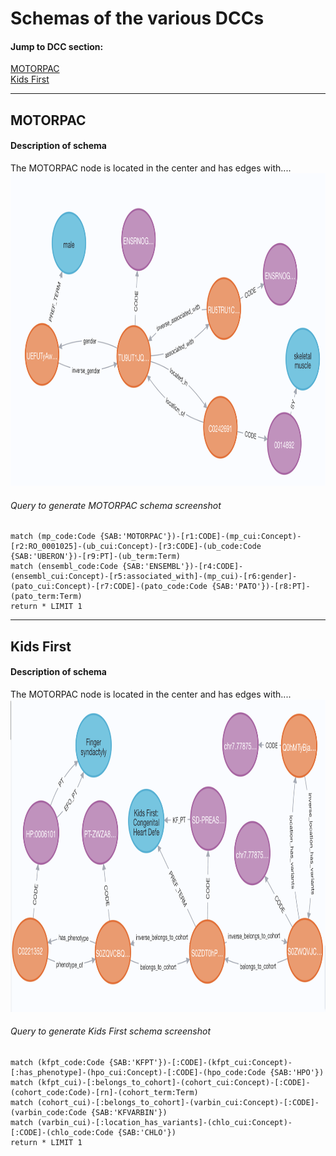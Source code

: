 

# Schemas of the various DCCs
#### Jump to DCC section:

[MOTORPAC](#motorpac)  
[Kids First](#kids-first)

----
## **MOTORPAC**
#### Description of schema
The MOTORPAC node is located in the center and has edges with....
<img src="https://github.com/TaylorResearchLab/CFDE_DataDistillery/blob/main/images/MOTORPAC_SCHEMA_2.png" width="900" height="500">

###### Query to generate MOTORPAC schema screenshot
```
match (mp_code:Code {SAB:'MOTORPAC'})-[r1:CODE]-(mp_cui:Concept)-[r2:RO_0001025]-(ub_cui:Concept)-[r3:CODE]-(ub_code:Code {SAB:'UBERON'})-[r9:PT]-(ub_term:Term) 
match (ensembl_code:Code {SAB:'ENSEMBL'})-[r4:CODE]-(ensembl_cui:Concept)-[r5:associated_with]-(mp_cui)-[r6:gender]-(pato_cui:Concept)-[r7:CODE]-(pato_code:Code {SAB:'PATO'})-[r8:PT]-(pato_term:Term) 
return * LIMIT 1
```
----

## **Kids First**
#### Description of schema
The MOTORPAC node is located in the center and has edges with....
<img src="https://github.com/TaylorResearchLab/CFDE_DataDistillery/blob/main/images/KF_SCHEMA.png" width="900" height="500">

###### Query to generate Kids First schema screenshot
```
match (kfpt_code:Code {SAB:'KFPT'})-[:CODE]-(kfpt_cui:Concept)-[:has_phenotype]-(hpo_cui:Concept)-[:CODE]-(hpo_code:Code {SAB:'HPO'}) 
match (kfpt_cui)-[:belongs_to_cohort]-(cohort_cui:Concept)-[:CODE]-(cohort_code:Code)-[rn]-(cohort_term:Term)
match (cohort_cui)-[:belongs_to_cohort]-(varbin_cui:Concept)-[:CODE]-(varbin_code:Code {SAB:'KFVARBIN'})
match (varbin_cui)-[:location_has_variants]-(chlo_cui:Concept)-[:CODE]-(chlo_code:Code {SAB:'CHLO'})
return * LIMIT 1
```
